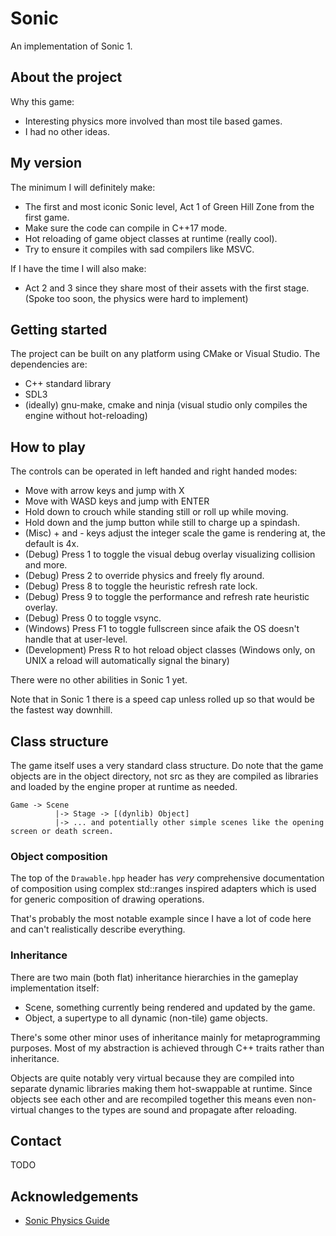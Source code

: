 # Sonic

An implementation of Sonic 1.

## About the project

Why this game:
- Interesting physics more involved than most tile based games.
- I had no other ideas.

## My version

The minimum I will definitely make:
- The first and most iconic Sonic level, Act 1 of Green Hill Zone from the first game.
- Make sure the code can compile in C++17 mode.
- Hot reloading of game object classes at runtime (really cool).
- Try to ensure it compiles with sad compilers like MSVC.

If I have the time I will also make:
- Act 2 and 3 since they share most of their assets with the first stage. (Spoke too soon, the physics were hard to implement)

## Getting started

The project can be built on any platform using CMake or Visual Studio. The dependencies are:

- C++ standard library
- SDL3
- (ideally) gnu-make, cmake and ninja (visual studio only compiles the engine without hot-reloading)

## How to play

The controls can be operated in left handed and right handed modes:
- Move with arrow keys and jump with X
- Move with WASD keys and jump with ENTER
- Hold down to crouch while standing still or roll up while moving.
- Hold down and the jump button while still to charge up a spindash.
- (Misc) + and - keys adjust the integer scale the game is rendering at, the default is 4x.
- (Debug) Press 1 to toggle the visual debug overlay visualizing collision and more.
- (Debug) Press 2 to override physics and freely fly around.
- (Debug) Press 8 to toggle the heuristic refresh rate lock.
- (Debug) Press 9 to toggle the performance and refresh rate heuristic overlay.
- (Debug) Press 0 to toggle vsync.
- (Windows) Press F1 to toggle fullscreen since afaik the OS doesn't handle that at user-level.
- (Development) Press R to hot reload object classes (Windows only, on UNIX a reload will automatically signal the binary)

There were no other abilities in Sonic 1 yet.

Note that in Sonic 1 there is a speed cap unless rolled up so that would be the fastest way downhill.

## Class structure

The game itself uses a very standard class structure.
Do note that the game objects are in the object directory, not src as they are compiled as libraries
and loaded by the engine proper at runtime as needed.

```
Game -> Scene
          |-> Stage -> [(dynlib) Object]
          |-> ... and potentially other simple scenes like the opening screen or death screen.
```

### Object composition

The top of the `Drawable.hpp` header has *very* comprehensive documentation of composition
using complex std::ranges inspired adapters which is used for generic composition of drawing operations.

That's probably the most notable example since I have a lot of code here and can't realistically describe everything.

### Inheritance

There are two main (both flat) inheritance hierarchies in the gameplay implementation itself:
- Scene, something currently being rendered and updated by the game.
- Object, a supertype to all dynamic (non-tile) game objects.

There's some other minor uses of inheritance mainly for metaprogramming purposes. Most of my abstraction
is achieved through C++ traits rather than inheritance.

Objects are quite notably very virtual because they are compiled into separate dynamic libraries
making them hot-swappable at runtime. Since objects see each other and are recompiled together
this means even non-virtual changes to the types are sound and propagate after reloading.

## Contact

TODO

## Acknowledgements

- [Sonic Physics Guide](https://info.sonicretro.org/Sonic_Physics_Guide)
